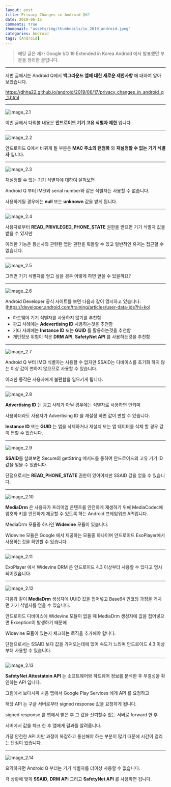 ```yaml
---
layout: post
title: Privacy Changes in Android Q#2
date: 2019-06-15
comments: true 
thumbnail: "assets/img/thumbnails/io_2019_android.jpeg"
categories: Android
tags: [Android]
---
```


> 해당 글은 제가 Google I/O 19 Extended in Korea Android 에서 발표했던 부분을 정리한 글입니다.

------

저번 글에서는 Android Q에서 **백그라운드 앱에 대한 새로운 제한사항** 에 대하여 알아 보았습니다.

https://dhha22.github.io/android/2019/06/17/privacy_changes_in_android_q_1.html



---

![image_2.1](/assets/img/2019_google_io/image_2.1.jpeg)



이번 글에서 다뤄볼 내용은 **안드로이드 기기 고유 식별자 제한** 입니다.



---

![image_2.2](/assets/img/2019_google_io/image_2.2.jpeg)



안드로이드 Q에서 바뀌게 될 부분은 **MAC 주소의 랜덤화** 와 **재설정할 수 없는 기기 식별자** 입니다.



---

![image_2.3](/assets/img/2019_google_io/image_2.3.jpeg)



재설정할 수 없는 기기 식별자에 대하여 살펴보면 

Android Q 부터 IMEI와 serial number와 같은 식별자는 사용할 수 없습니다.

사용하게될 경우에는 **null** 또는 **unknown** 값을 받게 됩니다.



---

![image_2.4](/assets/img/2019_google_io/image_2.4.jpeg)



사용자로부터 **READ_PRIVILEGED_PHONE_STATE** 권한을 받으면 기기 식별자 값을 받을 수 있지만

이러한 기능은 통신사와 관련된 앱만 권한을 획들할 수 있고 일반적인 유저는 접근할 수 없습니다.



---

![image_2.5](/assets/img/2019_google_io/image_2.5.jpeg)



그러면 기기 식별자를 얻고 싶을 경우 어떻게 하면 얻을 수 있을까요?

---

![image_2.6](/assets/img/2019_google_io/image_2.6.jpeg)



Android Developer 공식 사이트를 보면 다음과 같이 명시하고 있습니다.
(https://developer.android.com/training/articles/user-data-ids?hl=ko)

- 하드웨어 기기 식별자를 사용하지 않기를 추천함
- 광고 사례에는 **Adevertising ID** 사용하는것을 추천함
- 기타 사례에는 **Instance ID** 또는 **GUID** 를 활용하는것을 추천함
- 개인정보 위험이 적은 **DRM API**, **SafetyNet API** 를 사용하는것을 추천함



---

![image_2.7](/assets/img/2019_google_io/image_2.7.jpeg)



Android Q 부터 IMEI 식별자는 사용할 수 없지만 SSAID는 다바이스를 초기화 하지 않는 이상 값이 변하지 않으므로 사용할 수 있습니다.

이러한 동작은 사용자에게 불편함을 일으키게 됩니다.



---

![image_2.8](/assets/img/2019_google_io/image_2.8.jpeg)



**Advertising ID** 는 광고 사례가 아닐 경우에는 식별자로 사용하면 안되며 

사용하더라도 사용자가 Advertising ID 을 재설정 하면 값이 변할 수 있습니다.

**Instance ID** 또는 **GUID** 는 앱을 삭제하거나 재설치 또는 앱 데이터를 삭제 할 경우 값이 변할 수 있습니다.



---

![image_2.9](/assets/img/2019_google_io/image_2.9.jpeg)



**SSAID**를 살펴보면 Secure의 getString 메서드를 통하여 안드로이드의 고유 기기 ID값을 얻을 수 있습니다.

단점으로서는 **READ_PHONE_STATE** 권한이 있어야지만 SSAID 값을 얻을 수 있습니다.

---

![image_2.10](/assets/img/2019_google_io/image_2.10.jpeg)



**MediaDrm** 은 사용자가 프리미엄 콘텐츠를 안전하게 재생하기 위해 MediaCodec에 암호화 키를 안전하게 제공할 수 있도록 하는 Android 프레임워크 API입니다.

MediaDrm 모듈중 하나인 **Widevine** 모듈이 있습니다. 

Widevine 모듈은 Google 에서 제공하는 모듈중 하나이며 안드로이드 ExoPlayer에서 사용하는것을 확인할 수 있습니다.

---

![image_2.11](/assets/img/2019_google_io/image_2.11.jpeg)



ExoPlayer 에서 Widevine DRM 은 안드로이드 4.3 이상부터 사용할 수 있다고 명시되어있습니다.

---

![image_2.12](/assets/img/2019_google_io/image_2.12.jpeg)



다음과 같이 **MediaDrm** 생성자에 UUID 값을 집어넣고 Base64 인코딩 과정을 거치면 기기 식별자를 얻을 수 있습니다.

안드로이드 디바이스에 Widevine 모듈이 없을 때 MediaDrm 생성자에 값을 집어넣으면 Exception이 발생하기 때문에 

Widevine 모듈이 있는지 체크하는 로직을 추가해야 합니다.

단점으로서는 SSAID 보다 값을 가져오는데에 있어 속도가 느리며 안드로이드 4.3 이상부터 사용할 수 있습니다.

---

![image_2.13](/assets/img/2019_google_io/image_2.13.jpeg)



**SafetyNet Attestatoin API** 는 소프트웨어와 하드웨어 정보를 분석한 후 무결성을 확인하는 API 입니다.

그림에서 보다시피 처음 앱에서 Google Play Services 에게 API 를 요청하고

해당 API 는 구글 서버로부터 signed response 값을 요청하게 됩니다.

signed response 를 앱에서 받은 후 그 값을 신뢰할수 있는 서버로 forward 한 후

서버에서 값을 체크 한 후 앱에게 결과를 알려줍니다.

가장 안전한 API 지만 과정이 복잡하고 통신해야 하는 부분이 많기 때문에 시간이 걸리는 단점이 있습니다.

---

![image_2.14](/assets/img/2019_google_io/image_2.14.jpeg)



요약하자면 Android Q 부터는 기기 식별자를 더이상 사용할 수 없습니다.

각 상황에 맞게 **SSAID**, **DRM API** 그리고 **SafetyNet API** 를 사용하면 됩니다.







